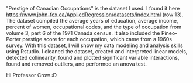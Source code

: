 "Prestige of Canadian Occupations" is the dataset I used. I found it here https://www.john-fox.ca/AppliedRegression/datasets/index.html (row 13). The dataset compiled the average years of education, average income, percent of women, occupational codes, and the type of occupation from volume 3, part 6 of the 1971 Canada census. It also included the Pineo-Porter prestige score for each occupation, which came from a 1960s survey.
With this dataset, I will show my data modeling and analysis skills using Rstudio. I cleaned the dataset, created and interpreted linear models, detected collinearity, found and plotted significant variable interactions, found and removed outliers, and performed an anova test.

Hi Professor Crow :D